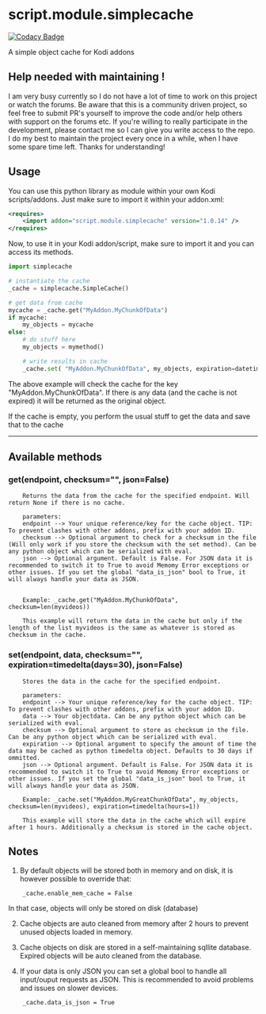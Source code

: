# script.module.simplecache

[![Codacy Badge](https://api.codacy.com/project/badge/Grade/5e223503667f4a35a791d140f2cb6285)](https://www.codacy.com/app/m-vanderveldt/script-module-simplecache?utm_source=github.com&utm_medium=referral&utm_content=marcelveldt/script.module.simplecache&utm_campaign=badger)

A simple object cache for Kodi addons


## Help needed with maintaining !
I am very busy currently so I do not have a lot of time to work on this project or watch the forums.
Be aware that this is a community driven project, so feel free to submit PR's yourself to improve the code and/or help others with support on the forums etc. If you're willing to really participate in the development, please contact me so I can give you write access to the repo. I do my best to maintain the project every once in a while, when I have some spare time left.
Thanks for understanding!


## Usage

You can use this python library as module within your own Kodi scripts/addons.
Just make sure to import it within your addon.xml:

```xml
<requires>
    <import addon="script.module.simplecache" version="1.0.14" />
</requires>
```

Now, to use it in your Kodi addon/script, make sure to import it and you can access its methods.

```python
import simplecache

# instantiate the cache
_cache = simplecache.SimpleCache()

# get data from cache
mycache = _cache.get("MyAddon.MyChunkOfData")
if mycache:
    my_objects = mycache
else:
    # do stuff here
    my_objects = mymethod()

    # write results in cache
    _cache.set( "MyAddon.MyChunkOfData", my_objects, expiration=datetime.timedelta(hours=12))
```

The above example will check the cache for the key "MyAddon.MyChunkOfData". If there is any data (and the cache is not expired) it will be returned as the original object.

If the cache is empty, you perform the usual stuff to get the data and save that to the cache

---------------------------------------------------------------------------

## Available methods

### get(endpoint, checksum="", json=False)
```
    Returns the data from the cache for the specified endpoint. Will return None if there is no cache.

    parameters:
    endpoint --> Your unique reference/key for the cache object. TIP: To prevent clashes with other addons, prefix with your addon ID.
    checksum --> Optional argument to check for a checksum in the file (Will only work if you store the checksum with the set method). Can be any python object which can be serialized with eval.
    json --> Optional argument. Default is False. For JSON data it is recommended to switch it to True to avoid Memomy Error exceptions or other issues. If you set the global "data_is_json" bool to True, it will always handle your data as JSON.


    Example: _cache.get("MyAddon.MyChunkOfData", checksum=len(myvideos))

    This example will return the data in the cache but only if the length of the list myvideos is the same as whatever is stored as checksum in the cache.

```

### set(endpoint, data, checksum="", expiration=timedelta(days=30), json=False)
```
    Stores the data in the cache for the specified endpoint.

    parameters:
    endpoint --> Your unique reference/key for the cache object. TIP: To prevent clashes with other addons, prefix with your addon ID.
    data --> Your objectdata. Can be any python object which can be serialized with eval.
    checksum --> Optional argument to store as checksum in the file. Can be any python object which can be serialized with eval.
    expiration --> Optional argument to specify the amount of time the data may be cached as python timedelta object. Defaults to 30 days if ommitted.
    json --> Optional argument. Default is False. For JSON data it is recommended to switch it to True to avoid Memomy Error exceptions or other issues. If you set the global "data_is_json" bool to True, it will always handle your data as JSON.

    Example: _cache.set("MyAddon.MyGreatChunkOfData", my_objects, checksum=len(myvideos), expiration=timedelta(hours=1))

    This example will store the data in the cache which will expire after 1 hours. Additionally a checksum is stored in the cache object.

```

## Notes

1) By default objects will be stored both in memory and on disk, it is however possible to override that:
```
    _cache.enable_mem_cache = False
```
In that case, objects will only be stored on disk (database)


2) Cache objects are auto cleaned from memory after 2 hours to prevent unused objects loaded in memory.


3) Cache objects on disk are stored in a self-maintaining sqllite database. Expired objects will be auto cleaned from the database.

4) If your data is only JSON you can set a global bool to handle all input/ouput requests as JSON. This is recommended to avoid problems and issues on slower devices.
```
    _cache.data_is_json = True
```
